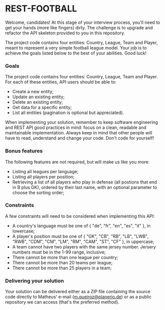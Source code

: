 # REST-FOOTBALL #

Welcome, candidates! At this stage of your interview process, you'll need to get your hands (more like fingers) dirty.
The challenge is to upgrade and refactor the API skeleton provided to you in this repository.

The project code contains four entities: Country, League, Team and Player, meant to represent a very simple football
league model. Your job is to achieve the goals listed below to the best of your abilities. Good luck!

### Goals ###

The project code contains four entities: Country, League, Team and Player. For each of these entities, API users should be 
able to:

* Create a new entity;
* Update an existing entity;
* Delete an existing entity;
* Get data for a specific entity;
* List all entities (pagination is optional but appreciated).

When implementing your solution, remember to keep software engineering and REST API good practices in mind: focus on a clean, 
readable and maintainable implementation. Always keep in mind that other people will have to read, understand and change your 
code. Don't code for yourself!

### Bonus features ###

The following features are not required, but will make us like you more:

* Listing all leagues per language;
* Listing all players per position;
* Retrieving a list of all players who play in defense (all postions that end in B plus GK), ordered by their last name, with an optional parameter to choose the sorting order;

### Constraints ###

A few constraints will need to be considered when implementing this API:

* A country's language must be one of { "de", "fr", "en", "es", "it" }, in lowercase;
* A player's position must be one of { "GK", "CB", "RB", "LB", "LWB", "RWB", "CDM", "CM", "LM", "RM", "CAM", "ST", "CF" }, in uppercase;
* A team cannot have two players with the same jersey number. Jersery numbers must be in the 1-99 range, inclusive;
* There cannot be more than one league per country;
* There cannot be more than 20 teams per league;
* There cannot be more than 25 players in a team;

### Delivering your solution ###

Your solution can be delivered either as a ZIP file containing the source code directly to Matheus' e-mail (m.queiroz@planerio.de) or as a public
repository we can access (that's the preferred method).